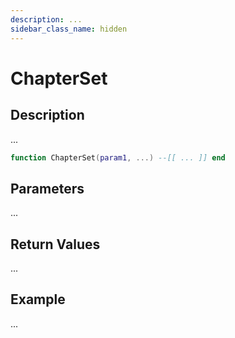 ```yaml
---
description: ...
sidebar_class_name: hidden
---
```


# ChapterSet

## Description

...

```lua
function ChapterSet(param1, ...) --[[ ... ]] end
```

## Parameters

...

## Return Values

...

## Example

...

